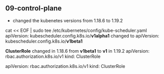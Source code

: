 
## 09-control-plane
* changed the kubenetes versions from 1.18.6 to 1.19.2

cat << EOF | sudo tee /etc/kubernetes/config/kube-scheduler.yaml
apiVersion: kubescheduler.config.k8s.io/**v1alpha1**
changed to apiVersion: kubescheduler.config.k8s.io/**v1beta1**

**ClusterRole** changed in 1.18.6 from **v1beta1** to **v1** in 1.19.2
apiVersion: rbac.authorization.k8s.io/v1
kind: ClusterRole

apiVersion: rbac.authorization.k8s.io/v1
kind: ClusterRole
